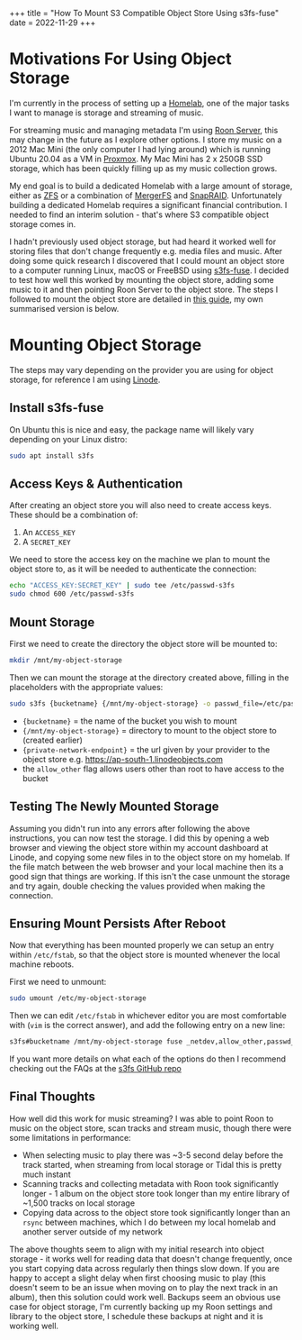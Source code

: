 +++
title = "How To Mount S3 Compatible Object Store Using s3fs-fuse"
date = 2022-11-29
+++

# Motivations For Using Object Storage

I'm currently in the process of setting up a [Homelab](https://linuxhandbook.com/homelab/), one of the major tasks I want to manage is storage and streaming of music.

For streaming music and managing metadata I'm using [Roon Server](https://roonlabs.com/), this may change in the future as I explore other options. I store my music on a 2012 Mac Mini (the only computer I had lying around) which is running Ubuntu 20.04 as a VM in [Proxmox](https://www.proxmox.com/en/). My Mac Mini has 2 x 250GB SSD storage, which has been quickly filling up as my music collection grows.

My end goal is to build a dedicated Homelab with a large amount of storage, either as [ZFS](https://arstechnica.com/information-technology/2020/05/zfs-101-understanding-zfs-storage-and-performance/) or a combination of [MergerFS](https://perfectmediaserver.com/tech-stack/mergerfs/) and [SnapRAID](https://perfectmediaserver.com/tech-stack/snapraid/). Unfortunately building a dedicated Homelab requires a significant financial contribution. I needed to find an interim solution - that's where S3 compatible object storage comes in.

I hadn't previously used object storage, but had heard it worked well for storing files that don't change frequently e.g. media files and music. After doing some quick research I discovered that I could mount an object store to a computer running Linux, macOS or FreeBSD using [s3fs-fuse](https://github.com/s3fs-fuse/s3fs-fuse). I decided to test how well this worked by mounting the object store, adding some music to it and then pointing Roon Server to the object store. The steps I followed to mount the object store are detailed in [this guide](https://upcloud.com/resources/tutorials/mount-object-storage-cloud-server-s3fs-fuse), my own summarised version is below.

# Mounting Object Storage

The steps may vary depending on the provider you are using for object storage, for reference I am using [Linode](https://www.linode.com/).

## Install s3fs-fuse

On Ubuntu this is nice and easy, the package name will likely vary depending on your Linux distro:
```bash
sudo apt install s3fs
```

## Access Keys & Authentication

After creating an object store you will also need to create access keys. These should be a combination of:
1. An `ACCESS_KEY`
2. A `SECRET_KEY`

We need to store the access key on the machine we plan to mount the object store to, as it will be needed to authenticate the connection:
```bash
echo "ACCESS_KEY:SECRET_KEY" | sudo tee /etc/passwd-s3fs
sudo chmod 600 /etc/passwd-s3fs
```

## Mount Storage

First we need to create the directory the object store will be mounted to:
```bash
mkdir /mnt/my-object-storage
```

Then we can mount the storage at the directory created above, filling in the placeholders with the appropriate values:
```bash
sudo s3fs {bucketname} {/mnt/my-object-storage} -o passwd_file=/etc/passwd-s3fs -o allow_other -o url=https://{private-network-endpoint}
```

- `{bucketname}` = the name of the bucket you wish to mount
- `{/mnt/my-object-storage}` = directory to mount to the object store to (created earlier)
- `{private-network-endpoint}` = the url given by your provider to the object store e.g. https://ap-south-1.linodeobjects.com
- the `allow_other` flag allows users other than root to have access to the bucket

## Testing The Newly Mounted Storage

Assuming you didn't run into any errors after following the above instructions, you can now test the storage. I did this by opening a web browser and viewing the object store within my account dashboard at Linode, and copying some new files in to the object store on my homelab. If the file match between the web browser and your local machine then its a good sign that things are working. If this isn't the case unmount the storage and try again, double checking the values provided when making the connection.

## Ensuring Mount Persists After Reboot

Now that everything has been mounted properly we can setup an entry within `/etc/fstab`, so that the object store is mounted whenever the local machine reboots.

First we need to unmount:
```bash
sudo umount /etc/my-object-storage
```

Then we can edit `/etc/fstab` in whichever editor you are most comfortable with (`vim` is the correct answer), and add the following entry on a new line:
```bash
s3fs#bucketname /mnt/my-object-storage fuse _netdev,allow_other,passwd_file=/etc/passwd-s3fs,url=https://ap-south-1.linodeobjects.com/ 0 0
```

If you want more details on what each of the options do then I recommend checking out the FAQs at the [s3fs GitHub repo](https://github.com/s3fs-fuse/s3fs-fuse/wiki/FAQ)

## Final Thoughts

How well did this work for music streaming? I was able to point Roon to music on the object store, scan tracks and stream music, though there were some limitations in performance:
- When selecting music to play there was ~3-5 second delay before the track started, when streaming from local storage or Tidal this is pretty much instant
- Scanning tracks and collecting metadata with Roon took significantly longer - 1 album on the object store took longer than my entire library of ~1,500 tracks on local storage
- Copying data across to the object store took significantly longer than an `rsync` between machines, which I do between my local homelab and another server outside of my network

The above thoughts seem to align with my initial research into object storage - it works well for reading data that doesn't change frequently, once you start copying data across regularly then things slow down. If you are happy to accept a slight delay when first choosing music to play (this doesn't seem to be an issue when moving on to play the next track in an album), then this solution could work well. Backups seem an obvious use case for object storage, I'm currently backing up my Roon settings and library to the object store, I schedule these backups at night and it is working well.
